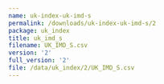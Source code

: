 ```yaml
---
name: uk-index-uk-imd-s
permalink: /downloads/uk-index-uk-imd-s/2
package: uk_index
title: uk_imd_s
filename: UK_IMD_S.csv
version: '2'
full_version: '2'
file: /data/uk_index/2/UK_IMD_S.csv
---
```

